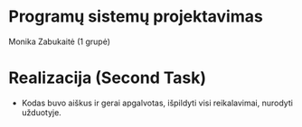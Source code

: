 # Programų sistemų projektavimas <br />

Monika Zabukaitė (1 grupė)

# Realizacija (Second Task) <br />

* Kodas buvo aiškus ir gerai apgalvotas, išpildyti visi reikalavimai, nurodyti užduotyje.

